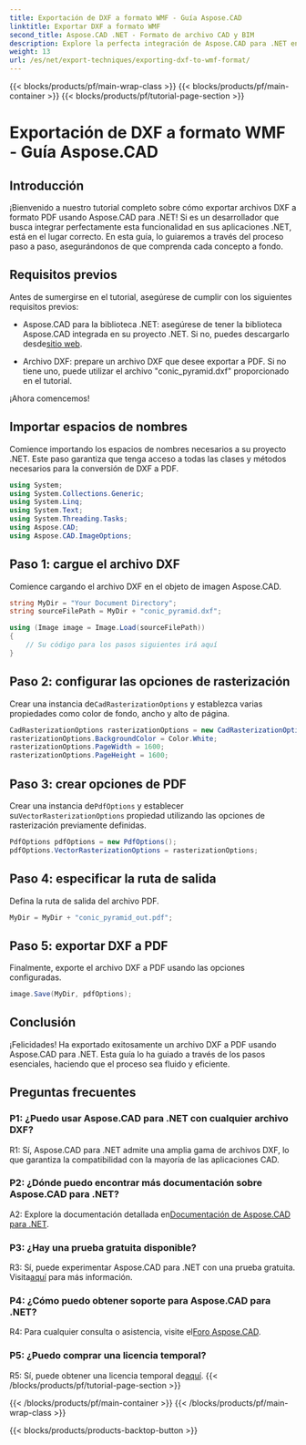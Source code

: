 ```yaml
---
title: Exportación de DXF a formato WMF - Guía Aspose.CAD
linktitle: Exportar DXF a formato WMF
second_title: Aspose.CAD .NET - Formato de archivo CAD y BIM
description: Explore la perfecta integración de Aspose.CAD para .NET en esta guía paso a paso para exportar archivos DXF a PDF sin esfuerzo.
weight: 13
url: /es/net/export-techniques/exporting-dxf-to-wmf-format/
---
```


{{< blocks/products/pf/main-wrap-class >}}
{{< blocks/products/pf/main-container >}}
{{< blocks/products/pf/tutorial-page-section >}}

# Exportación de DXF a formato WMF - Guía Aspose.CAD

## Introducción

¡Bienvenido a nuestro tutorial completo sobre cómo exportar archivos DXF a formato PDF usando Aspose.CAD para .NET! Si es un desarrollador que busca integrar perfectamente esta funcionalidad en sus aplicaciones .NET, está en el lugar correcto. En esta guía, lo guiaremos a través del proceso paso a paso, asegurándonos de que comprenda cada concepto a fondo.

## Requisitos previos

Antes de sumergirse en el tutorial, asegúrese de cumplir con los siguientes requisitos previos:

-  Aspose.CAD para la biblioteca .NET: asegúrese de tener la biblioteca Aspose.CAD integrada en su proyecto .NET. Si no, puedes descargarlo desde[sitio web](https://releases.aspose.com/cad/net/).

- Archivo DXF: prepare un archivo DXF que desee exportar a PDF. Si no tiene uno, puede utilizar el archivo "conic_pyramid.dxf" proporcionado en el tutorial.

¡Ahora comencemos!

## Importar espacios de nombres

Comience importando los espacios de nombres necesarios a su proyecto .NET. Este paso garantiza que tenga acceso a todas las clases y métodos necesarios para la conversión de DXF a PDF.

```csharp
using System;
using System.Collections.Generic;
using System.Linq;
using System.Text;
using System.Threading.Tasks;
using Aspose.CAD;
using Aspose.CAD.ImageOptions;
```

## Paso 1: cargue el archivo DXF

Comience cargando el archivo DXF en el objeto de imagen Aspose.CAD.

```csharp
string MyDir = "Your Document Directory";
string sourceFilePath = MyDir + "conic_pyramid.dxf";

using (Image image = Image.Load(sourceFilePath))
{
    // Su código para los pasos siguientes irá aquí
}
```

## Paso 2: configurar las opciones de rasterización

 Crear una instancia de`CadRasterizationOptions` y establezca varias propiedades como color de fondo, ancho y alto de página.

```csharp
CadRasterizationOptions rasterizationOptions = new CadRasterizationOptions();
rasterizationOptions.BackgroundColor = Color.White;
rasterizationOptions.PageWidth = 1600;
rasterizationOptions.PageHeight = 1600;
```

## Paso 3: crear opciones de PDF

 Crear una instancia de`PdfOptions` y establecer su`VectorRasterizationOptions` propiedad utilizando las opciones de rasterización previamente definidas.

```csharp
PdfOptions pdfOptions = new PdfOptions();
pdfOptions.VectorRasterizationOptions = rasterizationOptions;
```

## Paso 4: especificar la ruta de salida

Defina la ruta de salida del archivo PDF.

```csharp
MyDir = MyDir + "conic_pyramid_out.pdf";
```

## Paso 5: exportar DXF a PDF

Finalmente, exporte el archivo DXF a PDF usando las opciones configuradas.

```csharp
image.Save(MyDir, pdfOptions);
```

## Conclusión

¡Felicidades! Ha exportado exitosamente un archivo DXF a PDF usando Aspose.CAD para .NET. Esta guía lo ha guiado a través de los pasos esenciales, haciendo que el proceso sea fluido y eficiente.

## Preguntas frecuentes

### P1: ¿Puedo usar Aspose.CAD para .NET con cualquier archivo DXF?

R1: Sí, Aspose.CAD para .NET admite una amplia gama de archivos DXF, lo que garantiza la compatibilidad con la mayoría de las aplicaciones CAD.

### P2: ¿Dónde puedo encontrar más documentación sobre Aspose.CAD para .NET?

 A2: Explore la documentación detallada en[Documentación de Aspose.CAD para .NET](https://reference.aspose.com/cad/net/).

### P3: ¿Hay una prueba gratuita disponible?

 R3: Sí, puede experimentar Aspose.CAD para .NET con una prueba gratuita. Visita[aquí](https://releases.aspose.com/) para más información.

### P4: ¿Cómo puedo obtener soporte para Aspose.CAD para .NET?

R4: Para cualquier consulta o asistencia, visite el[Foro Aspose.CAD](https://forum.aspose.com/c/cad/19).

### P5: ¿Puedo comprar una licencia temporal?

 R5: Sí, puede obtener una licencia temporal de[aquí](https://purchase.aspose.com/temporary-license/).
{{< /blocks/products/pf/tutorial-page-section >}}

{{< /blocks/products/pf/main-container >}}
{{< /blocks/products/pf/main-wrap-class >}}

{{< blocks/products/products-backtop-button >}}
